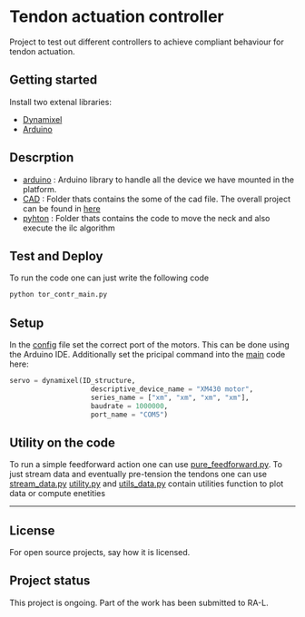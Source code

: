 # Tendon actuation controller

Project to test out different controllers to achieve compliant behaviour for tendon actuation.

## Getting started
Install two extenal libraries:
- [Dynamixel](https://emanual.robotis.com/docs/en/software/dynamixel/dynamixel_wizard2/)
- [Arduino](https://support.arduino.cc/hc/en-us/articles/360019833020-Download-and-install-Arduino-IDE)

## Descrption 
- [arduino](arduino) : Arduino library to handle all the device we have mounted in the platform.
- [CAD](CAD) : Folder thats contains the some of the cad file. The overall project can be found in [here](https://github.com/DLR-RM/TendonDrivenContinuum)
- [pyhton](pyhton) : Folder thats contains the code to move the neck and also execute the ilc algorithm

## Test and Deploy
To run the code one can just write the following code 
```bash
python tor_contr_main.py
```
## Setup 
In the [config](python/config/config_controller1.py) file set the correct port of the motors. This can be done using the Arduino IDE.
Additionally set the pricipal command into the [main](python/tor_contr_main.py) code here:
```python
servo = dynamixel(ID_structure,
                    descriptive_device_name = "XM430 motor",
                    series_name = ["xm", "xm", "xm", "xm"],
                    baudrate = 1000000,
                    port_name = "COM5")
```
## Utility on the code 
To run a simple feedforward action one can use [pure_feedforward.py](python/pure_feedforward.py). 
To just stream data and eventually pre-tension the tendons one can use [stream_data.py](python/stream_data.py)
[utility.py](python/utility.py) and [utils_data.py](python/utils_data.py) contain utilities function to plot data or compute enetities
***

## License
For open source projects, say how it is licensed.

## Project status
This project is ongoing. Part of the work has been submitted to RA-L. 
